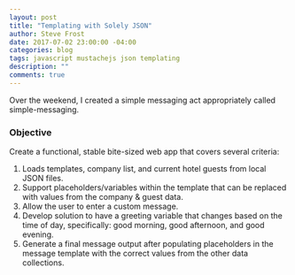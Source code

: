 ```yaml
---
layout: post
title: "Templating with Solely JSON"
author: Steve Frost
date: 2017-07-02 23:00:00 -04:00
categories: blog
tags: javascript mustachejs json templating
description: ""
comments: true
---
```


Over the weekend, I created a simple messaging act appropriately called simple-messaging. 

### Objective
Create a functional, stable bite-sized web app that covers several criteria:
1. Loads templates, company list, and current hotel guests from local JSON files.
2. Support placeholders/variables within the template that can be replaced with values from the company & guest data.
3. Allow the user to enter a custom message.
4. Develop solution to have a greeting variable that changes based on the time of day, specifically: good morning, good afternoon, and good evening.
5. Generate a final message output after populating placeholders in the message template with the correct values from the other data collections.
